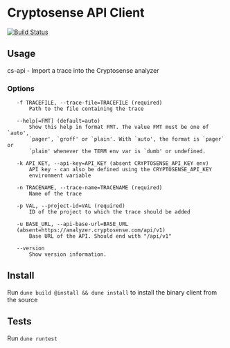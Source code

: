 # Cryptosense API Client

[![Build Status](https://travis-ci.com/cryptosense/api-client.svg?branch=master)](https://travis-ci.com/cryptosense/api-client)

## Usage

cs-api - Import a trace into the Cryptosense analyzer

### Options

       -f TRACEFILE, --trace-file=TRACEFILE (required)
           Path to the file containing the trace

       --help[=FMT] (default=auto)
           Show this help in format FMT. The value FMT must be one of `auto',
           `pager', `groff' or `plain'. With `auto', the format is `pager` or
           `plain' whenever the TERM env var is `dumb' or undefined.

       -k API_KEY, --api-key=API_KEY (absent CRYPTOSENSE_API_KEY env)
           API key - can also be defined using the CRYPTOSENSE_API_KEY
           environment variable

       -n TRACENAME, --trace-name=TRACENAME (required)
           Name of the trace

       -p VAL, --project-id=VAL (required)
           ID of the project to which the trace should be added

       -u BASE_URL, --api-base-url=BASE_URL
       (absent=https://analyzer.cryptosense.com/api/v1)
           Base URL of the API. Should end with "/api/v1"

       --version
           Show version information.

## Install

Run `dune build @install && dune install` to install the binary client from the source

## Tests

Run `dune runtest`
